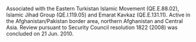  Associated with the Eastern Turkistan Islamic Movement (QE.E.88.02), Islamic
Jihad Group (QE.I.119.05) and Emarat Kavkaz (QE.E.131.11). Active in the
Afghanistan/Pakistan border area, northern Afghanistan and Central Asia. Review 
pursuant to Security Council resolution 1822 (2008) was concluded on 21 Jun. 
2010. 
